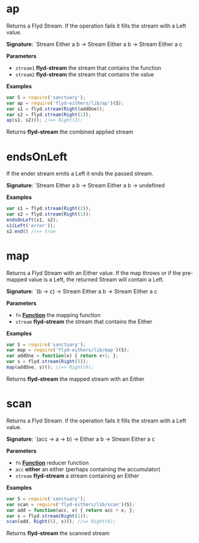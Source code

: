 # ap

Returns a Flyd Stream.
If the operation fails it fills the stream with a Left value.

**Signature**: \`Stream Either a b -> Stream Either a b -> Stream Either a c

**Parameters**

-   `stream1` **flyd-stream** the stream that contains the function
-   `stream2` **flyd-stream** the stream that contains the value

**Examples**

```javascript
var S = require('sanctuary');
var ap = require('flyd-eithers/lib/ap')(S);
var s1 = flyd.stream(Right(addOne));
var s2 = flyd.stream(Right(1));
ap(s1, s2)(); //=> Right(2);
```

Returns **flyd-stream** the combined applied stream

# endsOnLeft

If the ender stream emits a Left it ends the passed stream.

**Signature**: \`Stream Either a b -> Stream Either a b -> undefined

**Examples**

```javascript
var s1 = flyd.stream(Right(2));
var s2 = flyd.stream(Right(1));
endsOnLeft(s1, s2);
s1(Left('error'));
s2.end() //=> true
```

# map

Returns a Flyd Stream with an Either value.
If the map throws or if the pre-mapped value is a Left,
the returned Stream will contain a Left.

**Signature**: \`(b -> c) -> Stream Either a b -> Stream Either a c

**Parameters**

-   `fn` **[Function](https://developer.mozilla.org/en-US/docs/Web/JavaScript/Reference/Statements/function)** the mapping function
-   `stream` **flyd-stream** the stream that contains the Either

**Examples**

```javascript
var S = require('sanctuary');
var map = require('flyd-eithers/lib/map')(S);
var addOne = function(x) { return x+1; };
var s = flyd.stream(Right(5));
map(addOne, s)(); //=> Right(6);
```

Returns **flyd-stream** the mapped stream with an Either

# scan

Returns a Flyd Stream.
If the operation fails it fills the stream with a Left value.

**Signature**: \`(acc -> a -> b) -> Either a b -> Stream Either a c

**Parameters**

-   `fn` **[Function](https://developer.mozilla.org/en-US/docs/Web/JavaScript/Reference/Statements/function)** reducer function
-   `acc` **either** an either (perhaps containing the accumulator)
-   `stream` **flyd-stream** a stream containing an Either

**Examples**

```javascript
var S = require('sanctuary');
var scan = require('flyd-eithers/lib/scan')(S);
var add = function(acc, x) { return acc + x; };
var s = flyd.stream(Right(1));
scan(add, Right(5), s)(); //=> Right(6);
```

Returns **flyd-stream** the scanned stream
